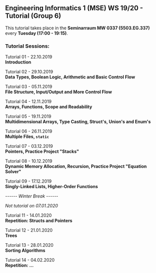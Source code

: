 ## Engineering Informatics 1 (MSE) WS 19/20 - Tutorial (Group 6)

This tutorial takes place in the **Seminarraum MW 0337 (5503.EG.337)** 
every **Tuesday (17:00 - 19:15)**.

### Tutorial Sessions:

Tutorial 01 - 22.10.2019 <br/>
**Introduction**

Tutorial 02 - 29.10.2019 <br/>
**Data Types, Boolean Logic, Arithmetic and Basic Control Flow**

Tutorial 03 - 05.11.2019 <br/>
**File Structure, Input/Output and More Control Flow**

Tutorial 04 - 12.11.2019 <br/>
**Arrays, Functions, Scope and Readability**

Tutorial 05 - 19.11.2019 <br/>
**Multidimensional Arrays, Type Casting, Struct's, Union's and Enum's**

Tutorial 06 - 26.11.2019 <br/>
**Multiple Files, `static`**

Tutorial 07 - 03.12.2019 <br/>
**Pointers, Practice Project "Stacks"**

Tutorial 08 - 10.12.2019 <br/>
**Dynamic Memory Allocation, Recursion, Practice Project "Equation Solver"**

Tutorial 09 - 17.12.2019 <br/>
**Singly-Linked Lists, Higher-Order Functions**

*------ Winter Break ------*

*Not tutorial on 07.01.2020*

Tutorial 11 - 14.01.2020 <br/>
**Repetition: Structs and Pointers**

Tutorial 12 - 21.01.2020 <br/>
**Trees**

Tutorial 13 - 28.01.2020 <br/>
**Sorting Algorithms**

Tutorial 14 - 04.02.2020 <br/>
**Repetition: ...**

